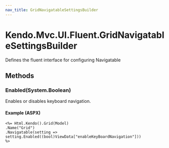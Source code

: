 ```yaml
---
nav_title: GridNavigatableSettingsBuilder
---
```


# Kendo.Mvc.UI.Fluent.GridNavigatableSettingsBuilder
Defines the fluent interface for configuring Navigatable




## Methods


### Enabled(System.Boolean)
Enables or disables keyboard navigation.




#### Example (ASPX)
    <%= Html.Kendo().Grid(Model)
    .Name("Grid")
    .Navigatable(setting => setting.Enabled((bool)ViewData["enableKeyBoardNavigation"]))
    %>



